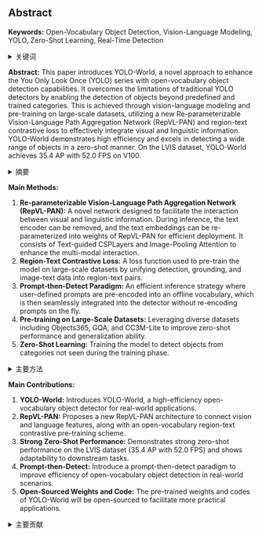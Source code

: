 ## Abstract

**Keywords:** Open-Vocabulary Object Detection, Vision-Language Modeling, YOLO, Zero-Shot Learning, Real-Time Detection

<details>
    <summary>关键词</summary>
    <ul>
        开放词汇目标检测, 视觉-语言建模, YOLO, 零样本学习, 实时检测
    <ul>
</details>

**Abstract:**
This paper introduces YOLO-World, a novel approach to enhance the You Only Look Once (YOLO) series with open-vocabulary object detection capabilities. It overcomes the limitations of traditional YOLO detectors by enabling the detection of objects beyond predefined and trained categories. This is achieved through vision-language modeling and pre-training on large-scale datasets, utilizing a new Re-parameterizable Vision-Language Path Aggregation Network (RepVL-PAN) and region-text contrastive loss to effectively integrate visual and linguistic information. YOLO-World demonstrates high efficiency and excels in detecting a wide range of objects in a zero-shot manner. On the LVIS dataset, YOLO-World achieves 35.4 AP with 52.0 FPS on V100.

<details>
    <summary>摘要</summary>
    <ul>
        本文介绍了一种新颖的 YOLO-World 方法，旨在增强 You Only Look Once (YOLO) 系列的开放词汇目标检测能力。它通过实现对超出预定义和训练类别之外的目标的检测，克服了传统 YOLO 检测器的局限性。这是通过视觉-语言建模和在大规模数据集上进行预训练来实现的，利用一种新的可重参数化视觉-语言路径聚合网络 (RepVL-PAN) 和区域-文本对比损失来有效地整合视觉和语言信息。YOLO-World 展示了高效率，并在零样本方式下检测各种目标方面表现出色。在 LVIS 数据集上，YOLO-World 在 V100 上实现了 35.4 AP 和 52.0 FPS。
    <ul>
</details>

**Main Methods:**

1.  **Re-parameterizable Vision-Language Path Aggregation Network (RepVL-PAN):**  A novel network designed to facilitate the interaction between visual and linguistic information. During inference, the text encoder can be removed, and the text embeddings can be re-parameterized into weights of RepVL-PAN for efficient deployment.  It consists of Text-guided CSPLayers and Image-Pooling Attention to enhance the multi-modal interaction.
2.  **Region-Text Contrastive Loss:** A loss function used to pre-train the model on large-scale datasets by unifying detection, grounding, and image-text data into region-text pairs.
3.  **Prompt-then-Detect Paradigm:** An efficient inference strategy where user-defined prompts are pre-encoded into an offline vocabulary, which is then seamlessly integrated into the detector without re-encoding prompts on the fly.
4.  **Pre-training on Large-Scale Datasets:** Leveraging diverse datasets including Objects365, GQA, and CC3M-Lite to improve zero-shot performance and generalization ability.
5.  **Zero-Shot Learning:** Training the model to detect objects from categories not seen during the training phase.

<details>
    <summary>主要方法</summary>
    <ul>
        <li><strong>可重参数化视觉-语言路径聚合网络 (RepVL-PAN)</strong>：一种新型网络，旨在促进视觉和语言信息之间的交互。在推理过程中，可以移除文本编码器，并将文本嵌入重新参数化为 RepVL-PAN 的权重，以实现高效部署。它由文本引导的 CSPLayer 和图像池化注意力组成，以增强多模态交互。</li>
        <li><strong>区域-文本对比损失</strong>：一种损失函数，用于通过将检测、定位和图像-文本数据统一到区域-文本对中，在大规模数据集上预训练模型。</li>
        <li><strong>提示-然后-检测范式</strong>：一种高效的推理策略，其中用户定义的提示被预编码到离线词汇表中，然后无缝集成到检测器中，而无需即时重新编码提示。</li>
        <li><strong>大规模数据集上的预训练</strong>：利用包括 Objects365、GQA 和 CC3M-Lite 在内的多样化数据集，以提高零样本性能和泛化能力。</li>
        <li><strong>零样本学习</strong>：训练模型以检测在训练阶段未见过的类别的目标。</li>
    <ul>
</details>

**Main Contributions:**

1.  **YOLO-World:** Introduces YOLO-World, a high-efficiency open-vocabulary object detector for real-world applications.
2.  **RepVL-PAN:** Proposes a new RepVL-PAN architecture to connect vision and language features, along with an open-vocabulary region-text contrastive pre-training scheme.
3.  **Strong Zero-Shot Performance:** Demonstrates strong zero-shot performance on the LVIS dataset (35.4 AP with 52.0 FPS) and shows adaptability to downstream tasks.
4.  **Prompt-then-Detect:** Introduce a prompt-then-detect paradigm to improve efficiency of open-vocabulary object detection in real-world scenarios.
5.  **Open-Sourced Weights and Code:** The pre-trained weights and codes of YOLO-World will be open-sourced to facilitate more practical applications.

<details>
    <summary>主要贡献</summary>
    <ul>
        <li><strong>YOLO-World</strong>：介绍了 YOLO-World，一种用于现实世界应用的高效开放词汇目标检测器。</li>
        <li><strong>RepVL-PAN</strong>：提出了一种新的 RepVL-PAN 架构来连接视觉和语言特征，以及一种开放词汇区域-文本对比预训练方案。</li>
        <li><strong>强大的零样本性能</strong>：在 LVIS 数据集上展示了强大的零样本性能（35.4 AP，52.0 FPS），并展示了对下游任务的适应性。</li>
        <li><strong>提示-然后-检测</strong>：介绍了一种提示-然后-检测范式，以提高现实场景中开放词汇目标检测的效率。</li>
        <li><strong>开源权重和代码</strong>：YOLO-World 的预训练权重和代码将开源，以促进更实际的应用。</li>
    <ul>
</details>
